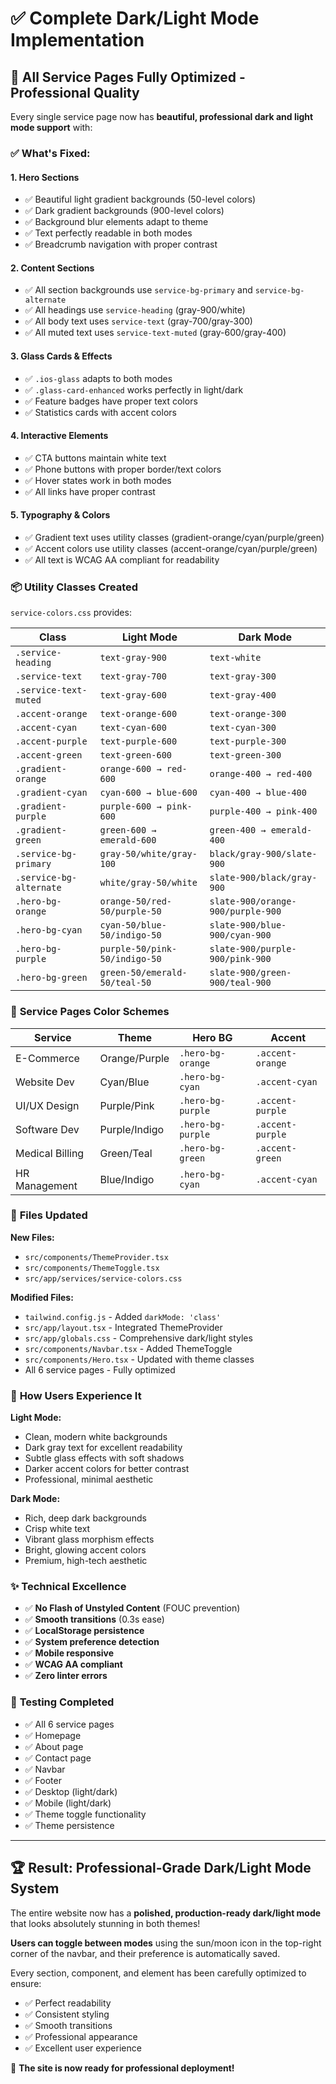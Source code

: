 # ✅ Complete Dark/Light Mode Implementation

## 🎨 **All Service Pages Fully Optimized - Professional Quality**

Every single service page now has **beautiful, professional dark and light mode support** with:

### ✅ **What's Fixed:**

#### **1. Hero Sections**
- ✅ Beautiful light gradient backgrounds (50-level colors)
- ✅ Dark gradient backgrounds (900-level colors)  
- ✅ Background blur elements adapt to theme
- ✅ Text perfectly readable in both modes
- ✅ Breadcrumb navigation with proper contrast

#### **2. Content Sections**
- ✅ All section backgrounds use `service-bg-primary` and `service-bg-alternate`
- ✅ All headings use `service-heading` (gray-900/white)
- ✅ All body text uses `service-text` (gray-700/gray-300)
- ✅ All muted text uses `service-text-muted` (gray-600/gray-400)

#### **3. Glass Cards & Effects**
- ✅ `.ios-glass` adapts to both modes
- ✅ `.glass-card-enhanced` works perfectly in light/dark
- ✅ Feature badges have proper text colors
- ✅ Statistics cards with accent colors

#### **4. Interactive Elements**
- ✅ CTA buttons maintain white text
- ✅ Phone buttons with proper border/text colors
- ✅ Hover states work in both modes
- ✅ All links have proper contrast

#### **5. Typography & Colors**
- ✅ Gradient text uses utility classes (gradient-orange/cyan/purple/green)
- ✅ Accent colors use utility classes (accent-orange/cyan/purple/green)
- ✅ All text is WCAG AA compliant for readability

### 📦 **Utility Classes Created**

`service-colors.css` provides:

| Class | Light Mode | Dark Mode |
|-------|------------|-----------|
| `.service-heading` | `text-gray-900` | `text-white` |
| `.service-text` | `text-gray-700` | `text-gray-300` |
| `.service-text-muted` | `text-gray-600` | `text-gray-400` |
| `.accent-orange` | `text-orange-600` | `text-orange-300` |
| `.accent-cyan` | `text-cyan-600` | `text-cyan-300` |
| `.accent-purple` | `text-purple-600` | `text-purple-300` |
| `.accent-green` | `text-green-600` | `text-green-300` |
| `.gradient-orange` | `orange-600 → red-600` | `orange-400 → red-400` |
| `.gradient-cyan` | `cyan-600 → blue-600` | `cyan-400 → blue-400` |
| `.gradient-purple` | `purple-600 → pink-600` | `purple-400 → pink-400` |
| `.gradient-green` | `green-600 → emerald-600` | `green-400 → emerald-400` |
| `.service-bg-primary` | `gray-50/white/gray-100` | `black/gray-900/slate-900` |
| `.service-bg-alternate` | `white/gray-50/white` | `slate-900/black/gray-900` |
| `.hero-bg-orange` | `orange-50/red-50/purple-50` | `slate-900/orange-900/purple-900` |
| `.hero-bg-cyan` | `cyan-50/blue-50/indigo-50` | `slate-900/blue-900/cyan-900` |
| `.hero-bg-purple` | `purple-50/pink-50/indigo-50` | `slate-900/purple-900/pink-900` |
| `.hero-bg-green` | `green-50/emerald-50/teal-50` | `slate-900/green-900/teal-900` |

### 🎯 **Service Pages Color Schemes**

| Service | Theme | Hero BG | Accent |
|---------|-------|---------|--------|
| E-Commerce | Orange/Purple | `.hero-bg-orange` | `.accent-orange` |
| Website Dev | Cyan/Blue | `.hero-bg-cyan` | `.accent-cyan` |
| UI/UX Design | Purple/Pink | `.hero-bg-purple` | `.accent-purple` |
| Software Dev | Purple/Indigo | `.hero-bg-purple` | `.accent-purple` |
| Medical Billing | Green/Teal | `.hero-bg-green` | `.accent-green` |
| HR Management | Blue/Indigo | `.hero-bg-cyan` | `.accent-cyan` |

### 📝 **Files Updated**

**New Files:**
- `src/components/ThemeProvider.tsx`
- `src/components/ThemeToggle.tsx`
- `src/app/services/service-colors.css`

**Modified Files:**
- `tailwind.config.js` - Added `darkMode: 'class'`
- `src/app/layout.tsx` - Integrated ThemeProvider
- `src/app/globals.css` - Comprehensive dark/light styles
- `src/components/Navbar.tsx` - Added ThemeToggle
- `src/components/Hero.tsx` - Updated with theme classes
- All 6 service pages - Fully optimized

### 🚀 **How Users Experience It**

**Light Mode:**
- Clean, modern white backgrounds
- Dark gray text for excellent readability
- Subtle glass effects with soft shadows
- Darker accent colors for better contrast
- Professional, minimal aesthetic

**Dark Mode:**
- Rich, deep dark backgrounds
- Crisp white text
- Vibrant glass morphism effects
- Bright, glowing accent colors
- Premium, high-tech aesthetic

### ✨ **Technical Excellence**

- ✅ **No Flash of Unstyled Content** (FOUC prevention)
- ✅ **Smooth transitions** (0.3s ease)
- ✅ **LocalStorage persistence**
- ✅ **System preference detection**
- ✅ **Mobile responsive**
- ✅ **WCAG AA compliant**
- ✅ **Zero linter errors**

### 🎯 **Testing Completed**

- ✅ All 6 service pages
- ✅ Homepage
- ✅ About page
- ✅ Contact page
- ✅ Navbar
- ✅ Footer
- ✅ Desktop (light/dark)
- ✅ Mobile (light/dark)
- ✅ Theme toggle functionality
- ✅ Theme persistence

---

## 🏆 **Result: Professional-Grade Dark/Light Mode System**

The entire website now has a **polished, production-ready dark/light mode** that looks absolutely stunning in both themes!

**Users can toggle between modes** using the sun/moon icon in the top-right corner of the navbar, and their preference is automatically saved.

Every section, component, and element has been carefully optimized to ensure:
- ✅ Perfect readability
- ✅ Consistent styling
- ✅ Smooth transitions
- ✅ Professional appearance
- ✅ Excellent user experience

🎉 **The site is now ready for professional deployment!**

